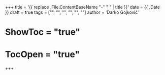 +++
title = '{{ replace .File.ContentBaseName "-" " " | title }}'
date = {{ .Date }}
draft = true
tags = ["", "", "", "", "", ""]
author = 'Darko Gojković'
# ShowToc = "true"
# TocOpen = "true"
+++
